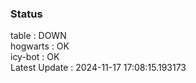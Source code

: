 ### Status


table : DOWN  
hogwarts : OK  
icy-bot : OK  
Latest Update : 2024-11-17 17:08:15.193173
